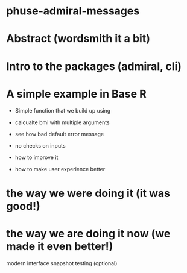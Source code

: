 # phuse-admiral-messages


# Abstract (wordsmith it a bit)

# Intro to the packages (admiral, cli)

# A simple example in Base R

* Simple function that we build up using
* calcualte bmi with multiple arguments
* see how bad default error message
* no checks on inputs

* how to improve it
* how to make user experience better
  
# the way we were doing it (it was good!)

# the way we are doing it now (we made it even better!)

modern interface
snapshot testing (optional)
